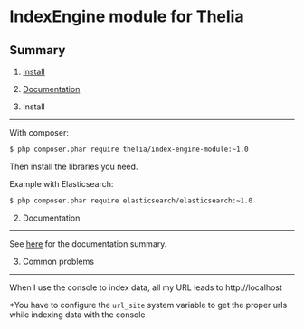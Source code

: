 IndexEngine module for Thelia
===

Summary
---

1. [Install](#install_en_US)
2. [Documentation](#documentation_en_US)


1. Install <a name="install_en_US"></a>
---

With composer:

```sh
$ php composer.phar require thelia/index-engine-module:~1.0
```

Then install the libraries you need.

Example with Elasticsearch:

```sh
$ php composer.phar require elasticsearch/elasticsearch:~1.0
```


2. Documentation <a name="documentation_en_US"></a>
---

See [here](Resources/documentation/00-Summary.md) for the documentation summary.

3. Common problems
---

When I use the console to index data, all my URL leads to http://localhost

*You have to configure the ```url_site``` system variable to get the proper urls while indexing data with the console